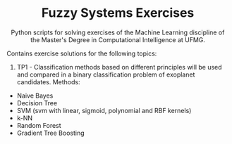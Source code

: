 <h1 align="center">
     Fuzzy Systems Exercises</a>
</h1>
<p align="center"> Python scripts for solving exercises of the Machine Learning discipline of the Master's Degree in Computational Intelligence at UFMG. </p>

Contains exercise solutions for the following topics: 

1. TP1 - Classification methods based on different principles will be used and compared in a binary classification problem of exoplanet candidates. 
Methods: 
  - Naive Bayes
  - Decision Tree 
  - SVM (svm with linear, sigmoid, polynomial and RBF kernels)
  - k-NN
  - Random Forest
  - Gradient Tree Boosting

